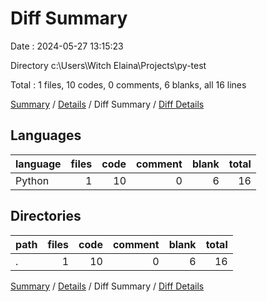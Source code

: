 # Diff Summary

Date : 2024-05-27 13:15:23

Directory c:\\Users\\Witch Elaina\\Projects\\py-test

Total : 1 files,  10 codes, 0 comments, 6 blanks, all 16 lines

[Summary](results.md) / [Details](details.md) / Diff Summary / [Diff Details](diff-details.md)

## Languages
| language | files | code | comment | blank | total |
| :--- | ---: | ---: | ---: | ---: | ---: |
| Python | 1 | 10 | 0 | 6 | 16 |

## Directories
| path | files | code | comment | blank | total |
| :--- | ---: | ---: | ---: | ---: | ---: |
| . | 1 | 10 | 0 | 6 | 16 |

[Summary](results.md) / [Details](details.md) / Diff Summary / [Diff Details](diff-details.md)